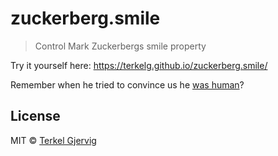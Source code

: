 # zuckerberg.smile
> Control Mark Zuckerbergs smile property 

Try it yourself here: https://terkelg.github.io/zuckerberg.smile/

Remember when he tried to convince us he [was human](https://www.youtube.com/watch?v=2qGVVxaosDM)?


## License

MIT © [Terkel Gjervig](https://terkel.com)
